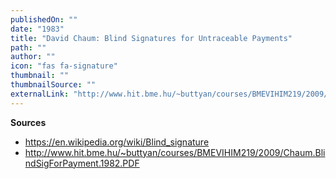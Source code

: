 ```yaml
---
publishedOn: ""
date: "1983"
title: "David Chaum: Blind Signatures for Untraceable Payments"
path: ""
author: ""
icon: "fas fa-signature"
thumbnail: ""
thumbnailSource: ""
externalLink: "http://www.hit.bme.hu/~buttyan/courses/BMEVIHIM219/2009/Chaum.BlindSigForPayment.1982.PDF"
---
```


**Sources**
- https://en.wikipedia.org/wiki/Blind_signature
- http://www.hit.bme.hu/~buttyan/courses/BMEVIHIM219/2009/Chaum.BlindSigForPayment.1982.PDF